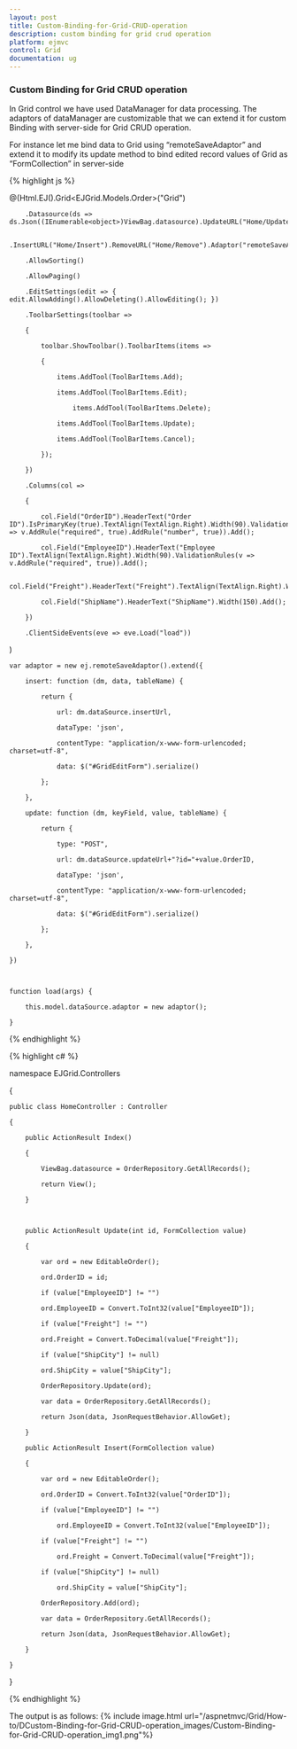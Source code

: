 ```yaml
---
layout: post
title: Custom-Binding-for-Grid-CRUD-operation
description: custom binding for grid crud operation
platform: ejmvc
control: Grid
documentation: ug
---
```


### Custom Binding for Grid CRUD operation

In Grid control we have used DataManager for data processing. The adaptors of dataManager are customizable that we can extend it for custom Binding with server-side for Grid CRUD operation.

For instance let me bind data to Grid using “remoteSaveAdaptor” and extend it to modify its update method to bind edited record values of Grid as “FormCollection” in server-side


{% highlight js %}

@(Html.EJ().Grid<EJGrid.Models.Order>("Grid")

        .Datasource(ds => ds.Json((IEnumerable<object>)ViewBag.datasource).UpdateURL("Home/Update")

            .InsertURL("Home/Insert").RemoveURL("Home/Remove").Adaptor("remoteSaveAdaptor"))

        .AllowSorting()

        .AllowPaging()

        .EditSettings(edit => { edit.AllowAdding().AllowDeleting().AllowEditing(); })

        .ToolbarSettings(toolbar =>

        {

            toolbar.ShowToolbar().ToolbarItems(items =>

            {

                items.AddTool(ToolBarItems.Add);

                items.AddTool(ToolBarItems.Edit);

                    items.AddTool(ToolBarItems.Delete);

                items.AddTool(ToolBarItems.Update);

                items.AddTool(ToolBarItems.Cancel);

            });

        })

        .Columns(col =>

        {

            col.Field("OrderID").HeaderText("Order ID").IsPrimaryKey(true).TextAlign(TextAlign.Right).Width(90).ValidationRules(v => v.AddRule("required", true).AddRule("number", true)).Add();

            col.Field("EmployeeID").HeaderText("Employee ID").TextAlign(TextAlign.Right).Width(90).ValidationRules(v => v.AddRule("required", true)).Add();

            col.Field("Freight").HeaderText("Freight").TextAlign(TextAlign.Right).Width(80).Add();

            col.Field("ShipName").HeaderText("ShipName").Width(150).Add();

        })

        .ClientSideEvents(eve => eve.Load("load"))

)


    var adaptor = new ej.remoteSaveAdaptor().extend({

        insert: function (dm, data, tableName) {

            return {

                url: dm.dataSource.insertUrl,

                dataType: 'json',

                contentType: "application/x-www-form-urlencoded; charset=utf-8",

                data: $("#GridEditForm").serialize()

            };

        },

        update: function (dm, keyField, value, tableName) {

            return {

                type: "POST",

                url: dm.dataSource.updateUrl+"?id="+value.OrderID,

                dataType: 'json',

                contentType: "application/x-www-form-urlencoded; charset=utf-8",

                data: $("#GridEditForm").serialize()

            };

        },

    })



    function load(args) {

        this.model.dataSource.adaptor = new adaptor();

    }

{% endhighlight %}



{% highlight c# %}

namespace EJGrid.Controllers

{

    public class HomeController : Controller

    {

        public ActionResult Index()

        {

            ViewBag.datasource = OrderRepository.GetAllRecords();

            return View();

        }



        public ActionResult Update(int id, FormCollection value)

        {

            var ord = new EditableOrder();

            ord.OrderID = id;

            if (value["EmployeeID"] != "")

            ord.EmployeeID = Convert.ToInt32(value["EmployeeID"]);

            if (value["Freight"] != "")

            ord.Freight = Convert.ToDecimal(value["Freight"]);

            if (value["ShipCity"] != null)

            ord.ShipCity = value["ShipCity"];

            OrderRepository.Update(ord);

            var data = OrderRepository.GetAllRecords();

            return Json(data, JsonRequestBehavior.AllowGet);

        }

        public ActionResult Insert(FormCollection value)

        {

            var ord = new EditableOrder();

            ord.OrderID = Convert.ToInt32(value["OrderID"]);

            if (value["EmployeeID"] != "")

                ord.EmployeeID = Convert.ToInt32(value["EmployeeID"]);

            if (value["Freight"] != "")

                ord.Freight = Convert.ToDecimal(value["Freight"]);

            if (value["ShipCity"] != null)

                ord.ShipCity = value["ShipCity"];

            OrderRepository.Add(ord);

            var data = OrderRepository.GetAllRecords();

            return Json(data, JsonRequestBehavior.AllowGet);

        }

    }

}

{% endhighlight %}

The output is as follows:
{% include image.html url="/aspnetmvc/Grid/How-to/DCustom-Binding-for-Grid-CRUD-operation_images/Custom-Binding-for-Grid-CRUD-operation_img1.png"%}


































